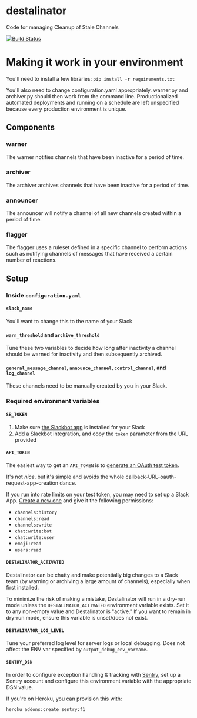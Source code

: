 # destalinator
Code for managing Cleanup of Stale Channels

[![Build Status](https://travis-ci.org/randsleadershipslack/destalinator.svg?branch=master)](https://travis-ci.org/randsleadershipslack/destalinator)

# Making it work in your environment
You'll need to install a few libraries: `pip install -r requirements.txt`

You'll also need to change configuration.yaml appropriately.  warner.py and archiver.py should then work from the command line.  Productionalized automated deployments and running on a schedule are left unspecified because every production environment is unique.

## Components

### warner

The warner notifies channels that have been inactive for a period of time.

### archiver

The archiver archives channels that have been inactive for a period of time.

### announcer

The announcer will notify a channel of all new channels created within a period of time.

### flagger

The flagger uses a ruleset defined in a specific channel to perform actions such as notifying channels of messages that have received a certain number of reactions.

## Setup

### Inside `configuration.yaml`

#### `slack_name`

You'll want to change this to the name of your Slack

#### `warn_threshold` and `archive_threshold`

Tune these two variables to decide how long after inactivity a channel should be warned for inactivity and then subsequently archived.

#### `general_message_channel`, `announce_channel`, `control_channel`, and `log_channel`

These channels need to be manually created by you in your Slack.

### Required environment variables

#### `SB_TOKEN`

1. Make sure [the Slackbot app](https://slack.com/apps/A0F81R8ET-slackbot) is installed for your Slack
2. Add a Slackbot integration, and copy the `token` parameter from the URL provided

#### `API_TOKEN`

The easiest way to get an `API_TOKEN` is to [generate an OAuth test token](https://api.slack.com/docs/oauth-test-tokens).

It's not *nice*, but it's simple and avoids the whole callback-URL-oauth-request-app-creation dance.

If you run into rate limits on your test token, you may need to set up a Slack App. [Create a new one](https://api.slack.com/apps) and give it the following permissions:

- `channels:history`
- `channels:read`
- `channels:write`
- `chat:write:bot`
- `chat:write:user`
- `emoji:read`
- `users:read`

#### `DESTALINATOR_ACTIVATED`

Destalinator can be chatty and make potentially big changes to a Slack team (by warning or archiving a large amount of channels), especially when first installed.

To minimize the risk of making a mistake, Destalinator will run in a dry-run mode unless the `DESTALINATOR_ACTIVATED` environment variable exists. Set it to any non-empty value and Destalinator is "active." If you want to remain in dry-run mode, ensure this variable is unset/does not exist.

#### `DESTALINATOR_LOG_LEVEL`

Tune your preferred log level for server logs or local debugging. Does not affect the ENV var specified by `output_debug_env_varname`.

#### `SENTRY_DSN`

In order to configure exception handling & tracking with [Sentry](https://sentry.io/), set up a Sentry account and
configure this environment variable with the appropriate DSN value.

If you're on Heroku, you can provision this with:

    heroku addons:create sentry:f1
